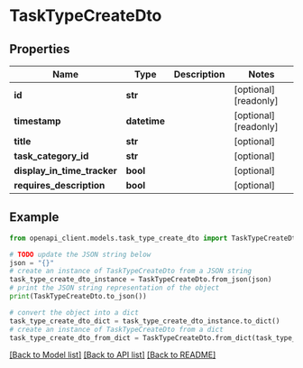 # TaskTypeCreateDto


## Properties

Name | Type | Description | Notes
------------ | ------------- | ------------- | -------------
**id** | **str** |  | [optional] [readonly] 
**timestamp** | **datetime** |  | [optional] [readonly] 
**title** | **str** |  | [optional] 
**task_category_id** | **str** |  | [optional] 
**display_in_time_tracker** | **bool** |  | [optional] 
**requires_description** | **bool** |  | [optional] 

## Example

```python
from openapi_client.models.task_type_create_dto import TaskTypeCreateDto

# TODO update the JSON string below
json = "{}"
# create an instance of TaskTypeCreateDto from a JSON string
task_type_create_dto_instance = TaskTypeCreateDto.from_json(json)
# print the JSON string representation of the object
print(TaskTypeCreateDto.to_json())

# convert the object into a dict
task_type_create_dto_dict = task_type_create_dto_instance.to_dict()
# create an instance of TaskTypeCreateDto from a dict
task_type_create_dto_from_dict = TaskTypeCreateDto.from_dict(task_type_create_dto_dict)
```
[[Back to Model list]](../README.md#documentation-for-models) [[Back to API list]](../README.md#documentation-for-api-endpoints) [[Back to README]](../README.md)


